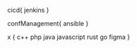 cicd{
    jenkins
}

confManagement{
    ansible
}

x {
    c++
    php
    java
    javascript
    rust
    go
    figma
}